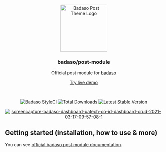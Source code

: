 <p align="center">
  <a href="https://badaso-post-theme.uatech.co.id/">
    <img src="https://badaso-post.uatech.co.id/img/badaso-post-logo.png" width="150px" alt="Badaso Post Theme Logo" />
  </a>
</p>
<h3 align="center">badaso/post-module</h3>
<p align="center">Official post module for  <a href="https://github.com/uasoft-indonesia/badaso">badaso</a></p>
<p align="center"><a href="https://badaso-demo.uatech.co.id/post" target="_blank">Try live demo</a></p>
<br />

<p align="center">
<a href="https://github.styleci.io/repos/347838630"><img src="https://github.styleci.io/repos/347838630/shield" alt="Badaso StyleCI"></a>
<a href="https://packagist.org/packages/uasoft-indonesia/badaso"><img src="https://img.shields.io/packagist/dt/badaso/core" alt="Total Downloads"></a>
<a href="https://packagist.org/packages/uasoft-indonesia/badaso"><img src="https://img.shields.io/packagist/v/badaso/core" alt="Latest Stable Version"></a>
</p>

<p align="center">
  <a href="https://badaso-docs.uatech.co.id/">
    <img src="https://badaso-post-module.uatech.co.id/img/badaso-post-module-preview.png" alt="screencapture-badaso-dashboard-uatech-co-id-dashboard-crud-2021-03-17-09-57-08-1" />
  </a>
</p>

## Getting started (installation, how to use & more)

You can see <a href="https://badaso-post.uatech.co.id" target="_blank">official badaso post module documentation</a>.
